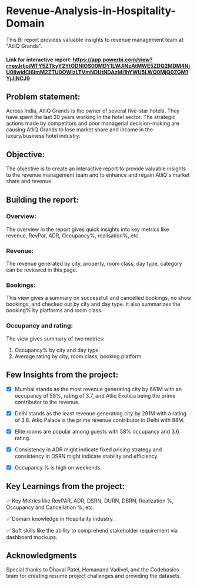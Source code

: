 # Revenue-Analysis-in-Hospitality-Domain
This BI report provides valuable insights to revenue management team at "AtliQ Grands".
#### Link for interactive report: https://app.powerbi.com/view?r=eyJrIjoiMTY5ZTkyY2YtODNlOS00MDY1LWJlNzAtMWE5ZDQ2MDM4NjU0IiwidCI6ImM2ZTU0OWIzLTVmNDUtNDAzMi1hYWU5LWQ0MjQ0ZGM1YjJjNCJ9

## Problem statement: 
Across India, AtliQ Grands is the owner of several five-star hotels. They have spent the last 20 years working in the hotel sector. The strategic actions made by competitors and poor managerial decision-making are causing AtliQ Grands to lose market share and income in the luxury/business hotel industry.

## Objective: 
The objective is to create an interactive report to provide valuable insights to the revenue management team and to enhance and regain AtliQ's market share and revenue.

## Building the report:

### Overview:
The overview in the report gives quick insights into key metrics like revenue, RevPar, ADR, Occupancy%, realisation%, etc.

### Revenue:
The revenue generated by city, property, room class, day type, category can be reviewed in this page.  

### Bookings:
This view gives a summary on successfull and cancelled bookings, no show bookings, and checked out by city and day type. It also summarizes the booking% by platforms and room class.

### Occupancy and rating:
The view gives summary of two metrics: 
1. Occupancy% by city and day type.
2. Average rating by city, room class, booking platform.

## Few Insights from the project:

- [x] Mumbai stands as the most revenue generating city by 661M with an occupancy of 58%, rating of 3.7, and Atliq Exotica being the prime contributor to the revenue.
      
- [x] Delhi stands as the least revenue generating city by 291M with a rating of 3.8. Atliq Palace is the prime revenue contributor in Delhi with 88M.
      
- [x] Elite rooms are popular among guests with 58% occupancy and 3.6 rating.
      
- [x] Consistency in ADR might indicate fixed pricing strategy and consistency in DSRN might indicate stability and efficiency.
      
- [x] Occupancy % is high on weekends.

## Key Learnings from the project:

✅ Key Metrics like RevPAR, ADR, DSRN, DURN, DBRN,  Realization %, Occupancy and Cancellation %, etc.

✅ Domain knowledge in Hospitality industry.

✅ Soft skills like the ability to comprehend stakeholder requirement via dashboard mockups.

## Acknowledgments
Special thanks to Dhaval Patel, Hemanand Vadivel, and the Codebasics team for creating resume project challenges and providing the datasets. 


